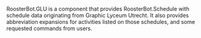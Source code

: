 RoosterBot.GLU is a component that provides RoosterBot.Schedule with schedule data originating from Graphic Lyceum Utrecht. It also provides abbreviation expansions for activities listed on those schedules, and some requested commands from users.